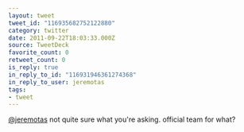```yaml
---
layout: tweet
tweet_id: "116935682752122880"
category: twitter
date: 2011-09-22T18:03:33.000Z
source: TweetDeck
favorite_count: 0
retweet_count: 0
is_reply: true
in_reply_to_id: "116931946361274368"
in_reply_to_user: jeremotas
tags:
- tweet
---
```


[@jeremotas](https://twitter.com/@jeremotas) not quite sure what you're asking. official team for what?

